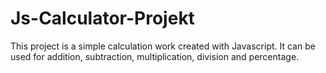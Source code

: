 # Js-Calculator-Projekt
This project is a simple calculation work created with Javascript. It can be used for addition, subtraction, multiplication, division and percentage.
